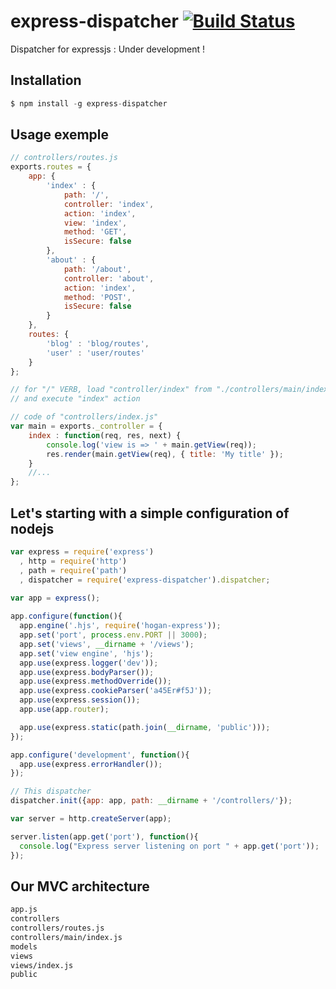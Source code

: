 express-dispatcher [![Build Status](https://api.travis-ci.org/aliel/express-dispatcher.png)](https://travis-ci.org/aliel/express-dispatcher)
====================

Dispatcher for expressjs : Under development !

## Installation

```js
$ npm install -g express-dispatcher
```

## Usage exemple
```js
// controllers/routes.js
exports.routes = {
    app: {
        'index' : {
            path: '/',
            controller: 'index',
            action: 'index',
            view: 'index',
            method: 'GET',
            isSecure: false
        },
        'about' : {
            path: '/about',
            controller: 'about',
            action: 'index',
            method: 'POST',
            isSecure: false
        }
    },
    routes: {
        'blog' : 'blog/routes',
        'user' : 'user/routes'
    }
};

// for "/" VERB, load "controller/index" from "./controllers/main/index"
// and execute "index" action

// code of "controllers/index.js"
var main = exports._controller = {
    index : function(req, res, next) {
        console.log('view is => ' + main.getView(req));
        res.render(main.getView(req), { title: 'My title' });
    }
    //...
};
```


## Let's starting with a simple configuration of nodejs

```js
var express = require('express')
  , http = require('http')
  , path = require('path')
  , dispatcher = require('express-dispatcher').dispatcher;
  
var app = express();

app.configure(function(){
  app.engine('.hjs', require('hogan-express'));
  app.set('port', process.env.PORT || 3000);
  app.set('views', __dirname + '/views');
  app.set('view engine', 'hjs');
  app.use(express.logger('dev'));
  app.use(express.bodyParser());
  app.use(express.methodOverride());
  app.use(express.cookieParser('a45Er#f5J'));
  app.use(express.session());
  app.use(app.router);

  app.use(express.static(path.join(__dirname, 'public')));
});

app.configure('development', function(){
  app.use(express.errorHandler());
});

// This dispatcher
dispatcher.init({app: app, path: __dirname + '/controllers/'});

var server = http.createServer(app);

server.listen(app.get('port'), function(){
  console.log("Express server listening on port " + app.get('port'));
});
```

## Our MVC architecture

```sh
app.js
controllers
controllers/routes.js
controllers/main/index.js
models
views
views/index.js
public
```

